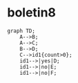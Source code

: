 # boletin8

```mermaid
graph TD;
    A-->B;
    A-->C;
    B-->D;
    C-->id1{count>0};
    id1-->|yes|D;
    id1-->|no|E;
    id1-->|no|F;
    

```
